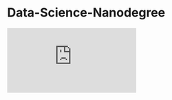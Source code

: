 # Data-Science-Nanodegree
![Certificate](https://github.com/malak-alshedokhi/Data-Science-Nanodegree/blob/master/images/DS%20Certificate.pdf)
